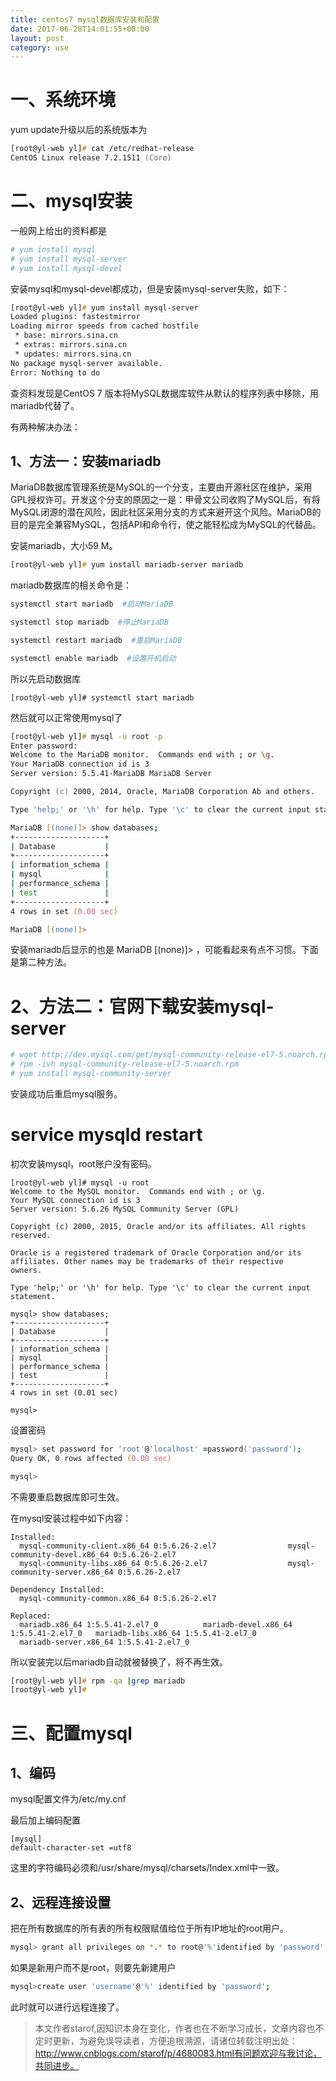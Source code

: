```yaml
---
title: centos7 mysql数据库安装和配置
date: 2017-06-28T14:01:55+00:00
layout: post
category: use
---
```

# 一、系统环境

yum update升级以后的系统版本为

```zsh
[root@yl-web yl]# cat /etc/redhat-release 
CentOS Linux release 7.2.1511 (Core)
```

# 二、mysql安装

一般网上给出的资料都是

```zsh 
# yum install mysql
# yum install mysql-server
# yum install mysql-devel
```

安装mysql和mysql-devel都成功，但是安装mysql-server失败，如下：

```zsh
[root@yl-web yl]# yum install mysql-server
Loaded plugins: fastestmirror
Loading mirror speeds from cached hostfile
 * base: mirrors.sina.cn
 * extras: mirrors.sina.cn
 * updates: mirrors.sina.cn
No package mysql-server available.
Error: Nothing to do
```

查资料发现是CentOS 7 版本将MySQL数据库软件从默认的程序列表中移除，用mariadb代替了。

有两种解决办法：

## 1、方法一：安装mariadb
MariaDB数据库管理系统是MySQL的一个分支，主要由开源社区在维护，采用GPL授权许可。开发这个分支的原因之一是：甲骨文公司收购了MySQL后，有将MySQL闭源的潜在风险，因此社区采用分支的方式来避开这个风险。MariaDB的目的是完全兼容MySQL，包括API和命令行，使之能轻松成为MySQL的代替品。

安装mariadb，大小59 M。
```zsh
[root@yl-web yl]# yum install mariadb-server mariadb 
```

mariadb数据库的相关命令是：

```zsh
systemctl start mariadb  #启动MariaDB

systemctl stop mariadb  #停止MariaDB

systemctl restart mariadb  #重启MariaDB

systemctl enable mariadb  #设置开机启动
```

所以先启动数据库
```
[root@yl-web yl]# systemctl start mariadb
```

然后就可以正常使用mysql了

```zsh
[root@yl-web yl]# mysql -u root -p
Enter password: 
Welcome to the MariaDB monitor.  Commands end with ; or \g.
Your MariaDB connection id is 3
Server version: 5.5.41-MariaDB MariaDB Server

Copyright (c) 2000, 2014, Oracle, MariaDB Corporation Ab and others.

Type 'help;' or '\h' for help. Type '\c' to clear the current input statement.

MariaDB [(none)]> show databases;
+--------------------+
| Database           |
+--------------------+
| information_schema |
| mysql              |
| performance_schema |
| test               |
+--------------------+
4 rows in set (0.00 sec)

MariaDB [(none)]> 
```

安装mariadb后显示的也是 MariaDB [(none)]> ，可能看起来有点不习惯。下面是第二种方法。

# 2、方法二：官网下载安装mysql-server

```zsh
# wget http://dev.mysql.com/get/mysql-community-release-el7-5.noarch.rpm
# rpm -ivh mysql-community-release-el7-5.noarch.rpm
# yum install mysql-community-server
```

安装成功后重启mysql服务。

# service mysqld restart

初次安装mysql，root账户没有密码。

```
[root@yl-web yl]# mysql -u root 
Welcome to the MySQL monitor.  Commands end with ; or \g.
Your MySQL connection id is 3
Server version: 5.6.26 MySQL Community Server (GPL)

Copyright (c) 2000, 2015, Oracle and/or its affiliates. All rights reserved.

Oracle is a registered trademark of Oracle Corporation and/or its
affiliates. Other names may be trademarks of their respective
owners.

Type 'help;' or '\h' for help. Type '\c' to clear the current input statement.

mysql> show databases;
+--------------------+
| Database           |
+--------------------+
| information_schema |
| mysql              |
| performance_schema |
| test               |
+--------------------+
4 rows in set (0.01 sec)

mysql> 
```

设置密码

```zsh
mysql> set password for 'root'@'localhost' =password('password');
Query OK, 0 rows affected (0.00 sec)

mysql> 
```
不需要重启数据库即可生效。

在mysql安装过程中如下内容：

```
Installed:
  mysql-community-client.x86_64 0:5.6.26-2.el7                mysql-community-devel.x86_64 0:5.6.26-2.el7                
  mysql-community-libs.x86_64 0:5.6.26-2.el7                  mysql-community-server.x86_64 0:5.6.26-2.el7               

Dependency Installed:
  mysql-community-common.x86_64 0:5.6.26-2.el7                                                                            

Replaced:
  mariadb.x86_64 1:5.5.41-2.el7_0          mariadb-devel.x86_64 1:5.5.41-2.el7_0   mariadb-libs.x86_64 1:5.5.41-2.el7_0  
  mariadb-server.x86_64 1:5.5.41-2.el7_0  
```

所以安装完以后mariadb自动就被替换了，将不再生效。
```zsh
[root@yl-web yl]# rpm -qa |grep mariadb
[root@yl-web yl]# 
```

# 三、配置mysql

## 1、编码

mysql配置文件为/etc/my.cnf

最后加上编码配置
```
[mysql]
default-character-set =utf8
```

这里的字符编码必须和/usr/share/mysql/charsets/Index.xml中一致。



## 2、远程连接设置

把在所有数据库的所有表的所有权限赋值给位于所有IP地址的root用户。

```zsh
mysql> grant all privileges on *.* to root@'%'identified by 'password';
```
如果是新用户而不是root，则要先新建用户

```zsh
mysql>create user 'username'@'%' identified by 'password';  
```
此时就可以进行远程连接了。

 

> 本文作者starof,因知识本身在变化，作者也在不断学习成长，文章内容也不定时更新，为避免误导读者，方便追根溯源，请诸位转载注明出处：http://www.cnblogs.com/starof/p/4680083.html有问题欢迎与我讨论，共同进步。
